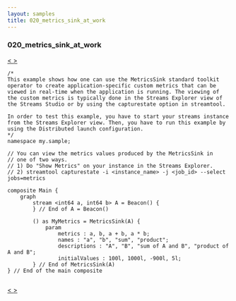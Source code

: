 ```yaml
---
layout: samples
title: 020_metrics_sink_at_work
---
```


### 020_metrics_sink_at_work

<div class="sampleNav"><a class="button" href="../019_import_export_at_work_Main.spl/"> < </a><a class="button" href="../021_pair_at_work_Main.spl/"> > </a>
</div>

~~~~~~
/*
This example shows how one can use the MetricsSink standard toolkit
operator to create application-specific custom metrics that can be
viewed in real-time when the application is running. The viewing of 
the custom metrics is typically done in the Streams Explorer view of
the Streams Studio or by using the capturestate option in streamtool. 

In order to test this example, you have to start your streams instance
from the Streams Explorer view. Then, you have to run this example by
using the Distributed launch configuration.
*/
namespace my.sample;

// You can view the metrics values produced by the MetricsSink in
// one of two ways.
// 1) Do "Show Metrics" on your instance in the Streams Explorer.
// 2) streamtool capturestate -i <instance_name> -j <job_id> --select jobs=metrics

composite Main {
	graph
		stream <int64 a, int64 b> A = Beacon() {
		} // End of A = Beacon()

		() as MyMetrics = MetricsSink(A) { 
			param 
				metrics : a, b, a + b, a * b; 
				names : "a", "b", "sum", "product"; 
				descriptions : "A", "B", "sum of A and B", "product of A and B"; 
				initialValues : 100l, 1000l, -900l, 5l; 
		} // End of MetricsSink(A)
} // End of the main composite


~~~~~~

<div class="sampleNav"><a class="button" href="../019_import_export_at_work_Main.spl/"> < </a><a class="button" href="../021_pair_at_work_Main.spl/"> > </a>
</div>

